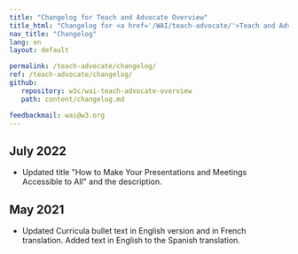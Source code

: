 ```yaml
---
title: "Changelog for Teach and Advocate Overview"
title_html: "Changelog for <a href='/WAI/teach-advocate/'>Teach and Advocate Overview</a>"
nav_title: "Changelog"
lang: en
layout: default

permalink: /teach-advocate/changelog/
ref: /teach-advocate/changelog/
github:
   repository: w3c/wai-teach-advocate-overview
   path: content/changelog.md

feedbackmail: wai@w3.org
---
```


## July 2022

* Updated title "How to Make Your Presentations and Meetings Accessible to All" and the description.

## May 2021

* Updated Curricula bullet text in English version and in French translation. Added text in English to the Spanish translation.
